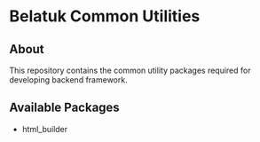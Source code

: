 # Belatuk Common Utilities

## About

This repository contains the common utility packages required for developing backend framework.

## Available Packages

* html_builder
  